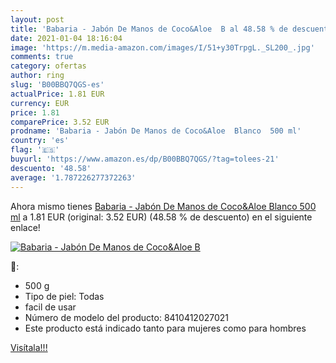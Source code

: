```yaml
---
layout: post
title: 'Babaria - Jabón De Manos de Coco&Aloe  B al 48.58 % de descuento'
date: 2021-01-04 18:16:04
image: 'https://m.media-amazon.com/images/I/51+y30TrpgL._SL200_.jpg'
comments: true
category: ofertas
author: ring
slug: 'B00BBQ7QGS-es'
actualPrice: 1.81 EUR
currency: EUR
price: 1.81
comparePrice: 3.52 EUR
prodname: 'Babaria - Jabón De Manos de Coco&Aloe  Blanco  500 ml'
country: 'es'
flag: '🇪🇸'
buyurl: 'https://www.amazon.es/dp/B00BBQ7QGS/?tag=tolees-21'
descuento: '48.58'
average: '1.787226277372263'
---
```


Ahora mismo tienes [Babaria - Jabón De Manos de Coco&Aloe  Blanco  500 ml](https://www.amazon.es/dp/B00BBQ7QGS/?tag=tolees-21) a 1.81 EUR (original: 3.52 EUR) (48.58 %  de descuento) en el siguiente enlace!

[![Babaria - Jabón De Manos de Coco&Aloe  B](https://m.media-amazon.com/images/I/51+y30TrpgL._SL200_.jpg)](https://www.amazon.es/dp/B00BBQ7QGS/?tag=tolees-21)

🔎:

- 500 g
- Tipo de piel: Todas
- facil de usar
- Número de modelo del producto: 8410412027021
- Este producto está indicado tanto para mujeres como para hombres

[Visítala!!!](https://www.amazon.es/dp/B00BBQ7QGS/?tag=tolees-21)
